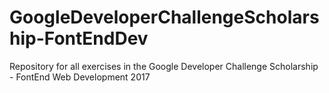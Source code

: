 # GoogleDeveloperChallengeScholarship-FontEndDev
Repository for all exercises in the Google Developer Challenge Scholarship - FontEnd Web Development 2017
